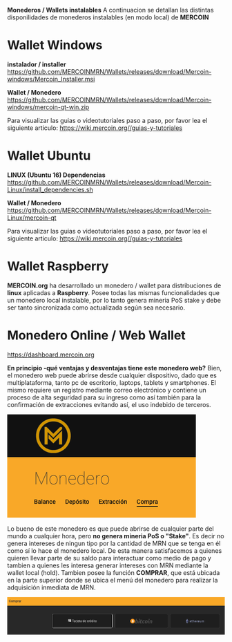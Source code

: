 <!-- TITLE: Wallets Y Monederos -->
<!-- SUBTITLE:  Wallets Y Monederos disponibles -->

**Monederos / Wallets instalables**
A continuacion se detallan las distintas disponilidades de monederos instalables (en modo local) de **MERCOIN**

# Wallet Windows
**instalador / installer**
https://github.com/MERCOINMRN/Wallets/releases/download/Mercoin-windows/Mercoin_Installer.msi

**Wallet / Monedero**
https://github.com/MERCOINMRN/Wallets/releases/download/Mercoin-windows/mercoin-qt-win.zip

Para visualizar las guias o videotutoriales paso a paso, por favor lea el siguiente articulo: https://wiki.mercoin.org//guias-y-tutoriales
# Wallet Ubuntu
**LINUX (Ubuntu 16)
Dependencias**
https://github.com/MERCOINMRN/Wallets/releases/download/Mercoin-Linux/install_dependencies.sh

**Wallet / Monedero**
https://github.com/MERCOINMRN/Wallets/releases/download/Mercoin-Linux/mercoin-qt

Para visualizar las guias o videotutoriales paso a paso, por favor lea el siguiente articulo: https://wiki.mercoin.org//guias-y-tutoriales
# Wallet Raspberry
**MERCOIN.org** ha desarrollado un monedero / wallet para distribuciones de **linux** aplicadas a **Raspberry**. Posee todas las mismas funcionalidades que un monedero local instalable, por lo tanto genera mineria PoS stake y debe ser tanto sincronizada como actualizada según sea necesario.

# Monedero Online / Web Wallet
https://dashboard.mercoin.org

**En principio -qué ventajas y desventajas tiene este monedero web?**
Bien, el monedero web puede abrirse desde cualquier dispositivo, dado que es multiplataforma, tanto pc de escritorio, laptops, tablets y smartphones. El mismo requiere un registro mediante correo electrónico y contiene un proceso de alta seguridad para su ingreso como así también para la confirmación de extracciones evitando así, el uso indebido de terceros.

![1](/uploads/1.png "1")

Lo bueno de este monedero es que puede abrirse de cualquier parte del mundo a cualquier hora, pero **no genera mineria PoS o "Stake"**. Es decir no genera intereses de ningun tipo por la cantidad de MRN que se tenga en él como sí lo hace el monedero local. De esta manera satisfacemos a quienes quieren llevar parte de su saldo para interactuar como medio de pago y tambien a quienes les interesa generar intereses con MRN mediante la wallet local (hold).
Tambien posee la función **COMPRAR**, que está ubicada en la parte superior donde se ubica el menú del monedero para realizar la adquisición inmediata de MRN.

![2](/uploads/2.png "2")
